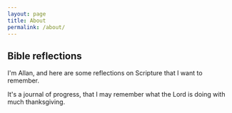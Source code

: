 ```yaml
---
layout: page
title: About
permalink: /about/
---
```


## Bible reflections

I'm Allan, and here are some reflections on Scripture that I want to remember.

It's a journal of progress, that I may remember what the Lord is doing with much thanksgiving.